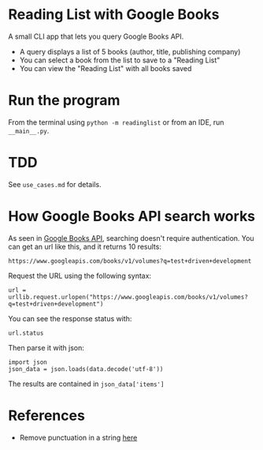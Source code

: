 # Reading List with Google Books

A small CLI app that lets you query Google Books API.

* A query displays a list of 5 books (author, title, publishing company)
* You can select a book from the list to save to a "Reading List"
* You can view the "Reading List" with all books saved

# Run the program

From the terminal using `python -m readinglist` or from an IDE, run `__main__.py`.

# TDD

See `use_cases.md` for details.

# How Google Books API search works

As seen in [Google Books API](https://developers.google.com/books/docs/v1/using), searching 
doesn't require authentication. You can get an url like this, and it returns 10 results:

    https://www.googleapis.com/books/v1/volumes?q=test+driven+development

Request the URL using the following syntax:

    url = urllib.request.urlopen("https://www.googleapis.com/books/v1/volumes?q=test+driven+development")

You can see the response status with:

    url.status

Then parse it with json:

    import json
    json_data = json.loads(data.decode('utf-8'))

The results are contained in `json_data['items']`

# References

* Remove punctuation in a string [here](https://stackoverflow.com/a/266162)